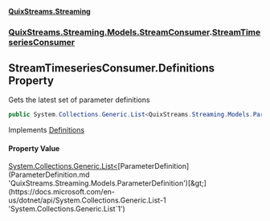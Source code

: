 #### [QuixStreams.Streaming](index.md 'index')
### [QuixStreams.Streaming.Models.StreamConsumer](QuixStreams.Streaming.Models.StreamConsumer.md 'QuixStreams.Streaming.Models.StreamConsumer').[StreamTimeseriesConsumer](StreamTimeseriesConsumer.md 'QuixStreams.Streaming.Models.StreamConsumer.StreamTimeseriesConsumer')

## StreamTimeseriesConsumer.Definitions Property

Gets the latest set of parameter definitions

```csharp
public System.Collections.Generic.List<QuixStreams.Streaming.Models.ParameterDefinition> Definitions { get; set; }
```

Implements [Definitions](IStreamTimeseriesConsumer.Definitions.md 'QuixStreams.Streaming.Models.StreamConsumer.IStreamTimeseriesConsumer.Definitions')

#### Property Value
[System.Collections.Generic.List&lt;](https://docs.microsoft.com/en-us/dotnet/api/System.Collections.Generic.List-1 'System.Collections.Generic.List`1')[ParameterDefinition](ParameterDefinition.md 'QuixStreams.Streaming.Models.ParameterDefinition')[&gt;](https://docs.microsoft.com/en-us/dotnet/api/System.Collections.Generic.List-1 'System.Collections.Generic.List`1')